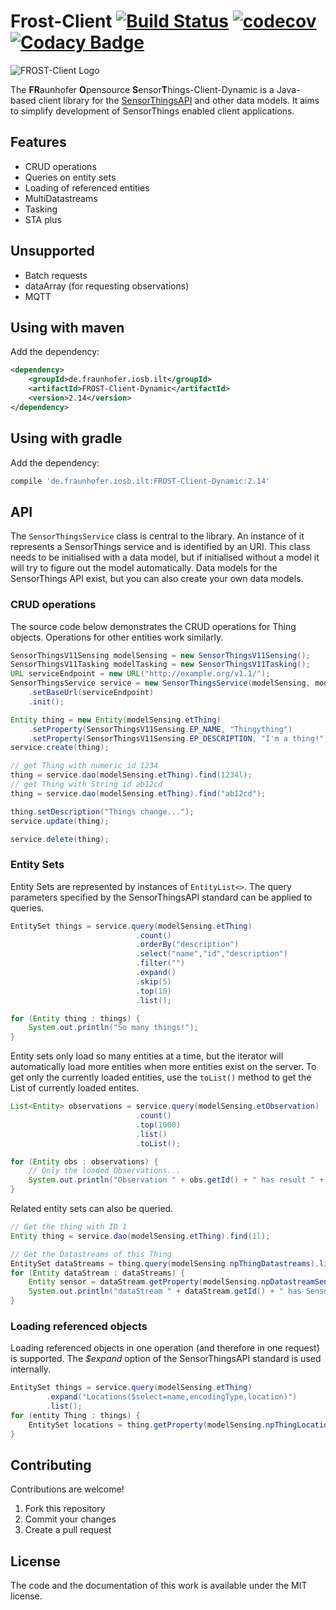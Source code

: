 # Frost-Client [![Build Status](https://github.com/FraunhoferIOSB/FROST-Client/workflows/Maven%20Build/badge.svg)](https://github.com/FraunhoferIOSB/FROST-Client/actions) [![codecov](https://codecov.io/gh/FraunhoferIOSB/FROST-Client/branch/master/graph/badge.svg)](https://codecov.io/gh/FraunhoferIOSB/FROST-Client) [![Codacy Badge](https://api.codacy.com/project/badge/Grade/e99823ab3a7541b085a9c9c48461d39f)](https://www.codacy.com/gh/FraunhoferIOSB/FROST-Client?utm_source=github.com&amp;utm_medium=referral&amp;utm_content=FraunhoferIOSB/FROST-Client&amp;utm_campaign=Badge_Grade)

![FROST-Client Logo](https://raw.githubusercontent.com/hylkevds/FROST-Client-Dynamic/main/images/FROST-Client-darkgrey.png)

The **FR**aunhofer **O**pensource **S**ensor**T**hings-Client-Dynamic is a Java-based client
library for the [SensorThingsAPI](https://github.com/opengeospatial/sensorthings) and
other data models.
It aims to simplify development of SensorThings enabled client applications.

## Features

* CRUD operations
* Queries on entity sets
* Loading of referenced entities
* MultiDatastreams
* Tasking
* STA plus

## Unsupported

* Batch requests
* dataArray (for requesting observations)
* MQTT

## Using with maven

Add the dependency:
```xml
<dependency>
    <groupId>de.fraunhofer.iosb.ilt</groupId>
    <artifactId>FROST-Client-Dynamic</artifactId>
    <version>2.14</version>
</dependency>

```

## Using with gradle

Add the dependency:
```gradle
compile 'de.fraunhofer.iosb.ilt:FROST-Client-Dynamic:2.14'
```

## API

The `SensorThingsService` class is central to the library. An instance of it represents a SensorThings service and is identified by an URI.
This class needs to be initialised with a data model, but if initialised without a model it will try to figure out the model automatically.
Data models for the SensorThings API exist, but you can also create your own data models.

### CRUD operations

The source code below demonstrates the CRUD operations for Thing objects. Operations for other entities work similarly.

```java
SensorThingsV11Sensing modelSensing = new SensorThingsV11Sensing();
SensorThingsV11Tasking modelTasking = new SensorThingsV11Tasking();
URL serviceEndpoint = new URL("http://example.org/v1.1/");
SensorThingsService service = new SensorThingsService(modelSensing, modelTasking)
    .setBaseUrl(serviceEndpoint)
    .init();
```

```java
Entity thing = new Entity(modelSensing.etThing)
    .setProperty(SensorThingsV11Sensing.EP_NAME, "Thingything")
    .setProperty(SensorThingsV11Sensing.EP_DESCRIPTION, "I'm a thing!")
service.create(thing);

// get Thing with numeric id 1234
thing = service.dao(modelSensing.etThing).find(1234l);
// get Thing with String id ab12cd
thing = service.dao(modelSensing.etThing).find("ab12cd");

thing.setDescription("Things change...");
service.update(thing);

service.delete(thing);
```

### Entity Sets

Entity Sets are represented by instances of `EntityList<>`. The query parameters specified by the SensorThingsAPI standard can be applied to queries.

```java
EntitySet things = service.query(modelSensing.etThing)
                            .count()
                            .orderBy("description")
                            .select("name","id","description")
                            .filter("")
                            .expand()
                            .skip(5)
                            .top(10)
                            .list();

for (Entity thing : things) {
    System.out.println("So many things!");
}
```

Entity sets only load so many entities at a time, but the iterator will automatically
load more entities when more entities exist on the server. To get only the currently
loaded entities, use the `toList()` method to get the List<Entity> of currently
loaded entites.

```java
List<Entity> observations = service.query(modelSensing.etObservation)
                            .count()
                            .top(1000)
                            .list()
                            .toList();

for (Entity obs : observations) {
    // Only the loaded Observations...
    System.out.println("Observation " + obs.getId() + " has result " + obs.getResult());
}
```

Related entity sets can also be queried.
```java
// Get the thing with ID 1
Entity thing = service.dao(modelSensing.etThing).find(1l);

// Get the Datastreams of this Thing
EntitySet dataStreams = thing.query(modelSensing.npThingDatastreams).list();
for (Entity dataStream : dataStreams) {
    Entity sensor = dataStream.getProperty(modelSensing.npDatastreamSensor);
    System.out.println("dataStream " + dataStream.getId() + " has Sensor " + sensor.getId());
}

```


### Loading referenced objects

Loading referenced objects in one operation (and therefore in one request) is supported. The *$expand* option of the SensorThingsAPI standard is used internally.

```java
EntitySet things = service.query(modelSensing.etThing)
        .expand("Locations($select=name,encodingType,location)")
        .list();
for (entity Thing : things) {
    EntitySet locations = thing.getProperty(modelSensing.npThingLocations);
}
```


## Contributing

Contributions are welcome!

1.  Fork this repository
2.  Commit your changes
3.  Create a pull request

## License

The code and the documentation of this work is available under the MIT license.

